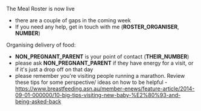 The Meal Roster is now live
- there are a couple of gaps in the coming week
- If you need any help, get in touch with me (**ROSTER_ORGANISER**, **NUMBER**)

Organising delivery of food:
- **NON_PREGNANT_PARENT** is your point of contact (**THEIR_NUMBER**)
- please ask **NON_PREGNANT_PARENT** if they have energy for a visit, or if it's just a drop off on that day
- please remember you're visiting people running a marathon. Review these tips for some perspective/ ideas on how to be helpful - 
https://www.breastfeeding.asn.au/member-enews/feature-article/2014-09-01-000000/10-big-tips-visiting-new-baby-%E2%80%93-and-being-asked-back
